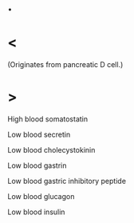 # .

# <

(Originates from pancreatic D cell.)

# >

High blood somatostatin

Low blood secretin

Low blood cholecystokinin

Low blood gastrin

Low blood gastric inhibitory peptide

Low blood glucagon

Low blood insulin
